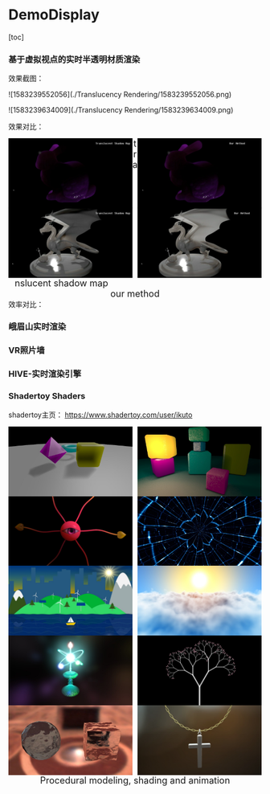 # DemoDisplay

[toc]

### 基于虚拟视点的实时半透明材质渲染

效果截图：

![1583239552056](./Translucency Rendering/1583239552056.png)

![1583239634009](./Translucency Rendering/1583239634009.png)

效果对比：

<img src="./Translucency Rendering/1583239765855.png" width = "49%" div align=left /><img src="./Translucency Rendering/1583241450968.png" width = "49%" div align=right />

<img src="./Translucency Rendering/1583243212502.png" width = "49%" div align=left /><img src="./Translucency Rendering/1583243222195.png" width = "49%" div align=right />
<center><font size=4>translucent shadow map &emsp;&emsp;&emsp;&emsp;&emsp;&emsp;&emsp;&emsp;&emsp;&emsp;&emsp;&emsp;&emsp;&emsp;&emsp;&emsp;	 our method</font></center>
效率对比：





### 峨眉山实时渲染





### VR照片墙





### HIVE-实时渲染引擎





### Shadertoy Shaders

shadertoy主页： https://www.shadertoy.com/user/ikuto 

<img src="./Shadertoy/3lK3RR.jpg" width = "49%"  div align=left /><img src="./Shadertoy/3lKGRW.jpg" width = "49%"  div align=right />

<img src="./Shadertoy/Wl2XzK.jpg" width = "49%"  div align=left /><img src="./Shadertoy/MlycRy.jpg" width = "49%"  div align=right />

<img src="./Shadertoy/wljSDh.jpg" width = "49%" div align=left /><img src="./Shadertoy/XlKyRw.jpg" width = "49%"  div align=right />

<img src="./Shadertoy/ttSSW3.jpg" width = "49%" div align=left /><img src="./Shadertoy/wtf3DB.jpg" width = "49%"  div align=right />

<img src="./Shadertoy/4tycWy.jpg" width = "49%" div align=left /><img src="./Shadertoy/tlSGRz.jpg" width = "49%" div align=right />
<center><font size=4>Procedural modeling, shading and animation</font></center>
